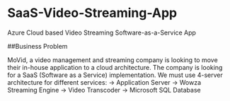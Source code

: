 # SaaS-Video-Streaming-App
Azure Cloud based Video Streaming Software-as-a-Service App

##Business Problem

MoVid, a video management and streaming company is looking to move their in-house application to a cloud architecture.
The company is looking for a SaaS (Software as a Service) implementation. We must use 4-server architecture for different services:
-> Application Server
-> Wowza Streaming Engine
-> Video Transcoder
-> Microsoft SQL Database


